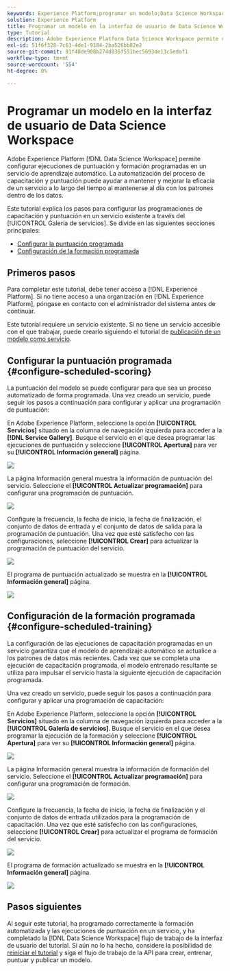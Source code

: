 ```yaml
---
keywords: Experience Platform;programar un modelo;Data Science Workspace;temas populares;programar puntuación;programar formación
solution: Experience Platform
title: Programar un modelo en la interfaz de usuario de Data Science Workspace
type: Tutorial
description: Adobe Experience Platform Data Science Workspace permite configurar ejecuciones de puntuación y formación programadas en un servicio de aprendizaje automático. La automatización del proceso de capacitación y puntuación puede ayudar a mantener y mejorar la eficacia de un Servicio a lo largo del tiempo, al mantenerse al día con los patrones dentro de sus datos.
exl-id: 51f6f328-7c63-4de1-9184-2ba526bb82e2
source-git-commit: 81f48de908b274d836f551bec5693de13c5edaf1
workflow-type: tm+mt
source-wordcount: '554'
ht-degree: 0%

---
```


# Programar un modelo en la interfaz de usuario de Data Science Workspace

Adobe Experience Platform [!DNL Data Science Workspace] permite configurar ejecuciones de puntuación y formación programadas en un servicio de aprendizaje automático. La automatización del proceso de capacitación y puntuación puede ayudar a mantener y mejorar la eficacia de un servicio a lo largo del tiempo al mantenerse al día con los patrones dentro de los datos.

Este tutorial explica los pasos para configurar las programaciones de capacitación y puntuación en un servicio existente a través del [!UICONTROL Galería de servicios]. Se divide en las siguientes secciones principales:

- [Configurar la puntuación programada](#configure-scheduled-scoring)
- [Configuración de la formación programada](#configure-scheduled-training)

## Primeros pasos

Para completar este tutorial, debe tener acceso a [!DNL Experience Platform]. Si no tiene acceso a una organización en [!DNL Experience Platform], póngase en contacto con el administrador del sistema antes de continuar.

Este tutorial requiere un servicio existente. Si no tiene un servicio accesible con el que trabajar, puede crearlo siguiendo el tutorial de [publicación de un modelo como servicio](./publish-model-service-ui.md).

## Configurar la puntuación programada {#configure-scheduled-scoring}

La puntuación del modelo se puede configurar para que sea un proceso automatizado de forma programada. Una vez creado un servicio, puede seguir los pasos a continuación para configurar y aplicar una programación de puntuación:

En Adobe Experience Platform, seleccione la opción **[!UICONTROL Servicios]** situado en la columna de navegación izquierda para acceder a la **[!DNL Service Gallery]**. Busque el servicio en el que desea programar las ejecuciones de puntuación y seleccione **[!UICONTROL Apertura]** para ver su **[!UICONTROL Información general]** página.

![](../images/models-recipes/schedule/select_service.png)

La página Información general muestra la información de puntuación del servicio. Seleccione el **[!UICONTROL Actualizar programación]** para configurar una programación de puntuación.

![](../images/models-recipes/schedule/update_scoring.png)

Configure la frecuencia, la fecha de inicio, la fecha de finalización, el conjunto de datos de entrada y el conjunto de datos de salida para la programación de puntuación. Una vez que esté satisfecho con las configuraciones, seleccione **[!UICONTROL Crear]** para actualizar la programación de puntuación del servicio.

![](../images/models-recipes/schedule/set_scoring_schedule.png)

El programa de puntuación actualizado se muestra en la **[!UICONTROL Información general]** página.

![](../images/models-recipes/schedule/scoring_set.png)

## Configuración de la formación programada {#configure-scheduled-training}

La configuración de las ejecuciones de capacitación programadas en un servicio garantiza que el modelo de aprendizaje automático se actualice a los patrones de datos más recientes. Cada vez que se completa una ejecución de capacitación programada, el modelo entrenado resultante se utiliza para impulsar el servicio hasta la siguiente ejecución de capacitación programada.

Una vez creado un servicio, puede seguir los pasos a continuación para configurar y aplicar una programación de capacitación:

En Adobe Experience Platform, seleccione la opción **[!UICONTROL Servicios]** situado en la columna de navegación izquierda para acceder a la **[!UICONTROL Galería de servicios]**. Busque el servicio en el que desea programar la ejecución de la formación y seleccione **[!UICONTROL Apertura]** para ver su **[!UICONTROL Información general]** página.

![](../images/models-recipes/schedule/select_service.png)

La página Información general muestra la información de formación del servicio. Seleccione el **[!UICONTROL Actualizar programación]** para configurar una programación de formación.

![](../images/models-recipes/schedule/update_training.png)

Configure la frecuencia, la fecha de inicio, la fecha de finalización y el conjunto de datos de entrada utilizados para la programación de capacitación. Una vez que esté satisfecho con las configuraciones, seleccione **[!UICONTROL Crear]** para actualizar el programa de formación del servicio.

![](../images/models-recipes/schedule/set_training_schedule.png)

El programa de formación actualizado se muestra en la **[!UICONTROL Información general]** página.

![](../images/models-recipes/schedule/training_set.png)

## Pasos siguientes

Al seguir este tutorial, ha programado correctamente la formación automatizada y las ejecuciones de puntuación en un servicio, y ha completado la [!DNL Data Science Workspace] flujo de trabajo de la interfaz de usuario del tutorial. Si aún no lo ha hecho, considere la posibilidad de [reiniciar el tutorial](./create-retails-sales-dataset.md) y siga el flujo de trabajo de la API para crear, entrenar, puntuar y publicar un modelo.
